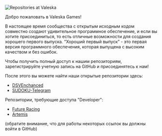 <!--
**Любые идеи для начала**

Краткое введение: чем занимается ваша организация?
Рекомендации по участию: как сообщество может принять участие?
Полезные ресурсы: где сообщество может найти ваши документы? Есть ли что-то еще, что сообщество должно знать?
[Markdown](https://docs.github.com/github/writing-on-github/getting-started-with-writing-and-formatting-on-github/basic-writing-and-formatting-syntax)
-->

![Repositories at Valeska](https://github.com/ValeskaGames/.github/valeskagamesrepo.png) 

Добро пожаловать в Valeska Games!

В настоящее время сообщества с открытым исходным кодом совместно создают удивительное программное обеспечение, и если вы хотите присоединиться, то есть отличные возможности для создания хорошего первого выпуска.
“Хороший первый выпуск” - это первая версия программного обеспечения, которая выпущена с высоким качеством и без ошибок.

Чтобы получить полный доступ к нашим репозиториям, зарегистрируйте учетную запись на GitHub и присоединятесь к нам!

После этого вы можете найти наши открытые репозитории здесь:
* [DSVEnchanced](https://github.com/ValeskaGames/DSVEnchanced)
* [SUDOKU-Telegram](https://github.com/ValeskaGames/SUDOKU-Telegram)

Репозитории, требующие доступа "Developer":
* [Future Racing](https://github.com/ValeskaGames/FutureRacing)
* [Artemis](https://github.com/ValeskaGames/Artemis)

(обратите внимание, что для работы некоторых ссылок вы должны войти в GitHub)
